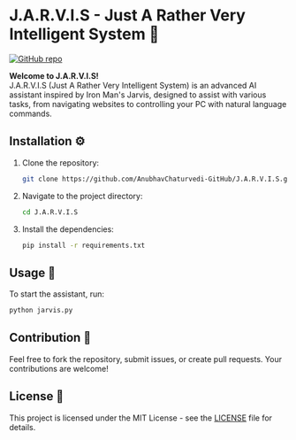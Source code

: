# J.A.R.V.I.S - Just A Rather Very Intelligent System 🤖

[![GitHub repo](https://img.shields.io/badge/Repository-GitHub-brightgreen.svg)](https://github.com/AnubhavChaturvedi-GitHub/J.A.R.V.I.S.git)

**Welcome to J.A.R.V.I.S!**  
J.A.R.V.I.S (Just A Rather Very Intelligent System) is an advanced AI assistant inspired by Iron Man's Jarvis, designed to assist with various tasks, from navigating websites to controlling your PC with natural language commands.

## Installation ⚙️
1. Clone the repository:
    ```bash
    git clone https://github.com/AnubhavChaturvedi-GitHub/J.A.R.V.I.S.git
    ```
2. Navigate to the project directory:
    ```bash
    cd J.A.R.V.I.S
    ```
3. Install the dependencies:
    ```bash
    pip install -r requirements.txt
    ```

## Usage 🚀
To start the assistant, run:
```bash
python jarvis.py
```

## Contribution 🤝
Feel free to fork the repository, submit issues, or create pull requests. Your contributions are welcome!

## License 📄
This project is licensed under the MIT License - see the [LICENSE](LICENSE) file for details.



